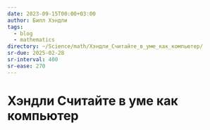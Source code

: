 ```yaml
---
date: 2023-09-15T00:00+03:00
author: Билл Хэндли
tags:
  - blog
  - mathematics
directory: ~/Science/math/Хэндли_Считайте_в_уме_как_компьютер/
sr-due: 2025-02-28
sr-interval: 400
sr-ease: 270
---
```


# Хэндли Считайте в уме как компьютер
